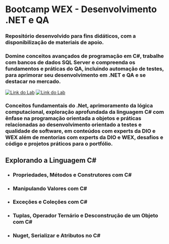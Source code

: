 # Bootcamp WEX - Desenvolvimento .NET e QA 
### Repositório desenvolvido para fins didáticos, com a disponibilização de materiais de apoio.
### Domine conceitos avançados de programação em C#, trabalhe com bancos de dados SQL Server e compreenda os fundamentos e práticas do QA, incluindo automação de testes, para aprimorar seu desenvolvimento em .NET e QA e se destacar no mercado.
[![Link do Lab](https://img.shields.io/badge/▶-000?style=for-the-badge&logo=movie&logoColor=E94D5F)](https://www.dio.me/)
[![Link do Lab](https://img.shields.io/badge/Acesse%20o%20Lab%20na%20Plataforma-E94D5F?style=for-the-badge)](https://www.dio.me/)

### Conceitos fundamentais do .Net, aprimoramento da lógica computacional, exploração aprofundada da linguagem C# com ênfase na programação orientada a objetos  e práticas relacionadas ao desenvolvimento orientado a testes e qualidade de software, em conteúdos com experts da DIO e WEX além de mentorias com experts da DIO e WEX, desafios  e código e projetos práticos para o portfólio.

 ## Explorando a Linguagem C#
- ### Propriedades, Métodos e Construtores com C#
- ### Manipulando Valores com C#
- ### Exceções e Coleções com C#
- ### Tuplas, Operador Ternário e Desconstrução de um Objeto com C#
- ### Nuget, Serializar e Atributos no C#
